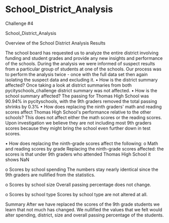# School_District_Analysis
Challenge #4

School_District_Analysis

Overview of the School District Analysis
Results

The school board has requested us to analyze the entire district involving funding and student grades and provide any new insights and performance of the schools. During the analysis we were informed of suspect results from a particular group of students at one of the schools. Our process was to perform the analysis twice - once with the full data set then again isolating the suspect data and excluding it.
•	How is the district summary affected?
Once taking a look at district summaries from both pycityschools_challenge district summary was not affected.
•	How is the school summary affected?
The passing for Thomas High School was 90.94% in pycityschools, with the 9th graders removed the total passing shrinks by 0.3%
•	How does replacing the ninth graders' math and reading scores affect Thomas High School's performance relative to the other schools?
This does not affect either the math scores or the reading scores. Upon investigation we believe they are not including most 9th graders scores because they might bring the school even further down in test scores.

•	How does replacing the ninth-grade scores affect the following:
o	Math and reading scores by grade
Replacing the ninth-grade scores affected: the scores is that under 9th graders who attended Thomas High School it shows NaN

o	Scores by school spending
The numbers stay nearly identical since the 9th graders are nullified from the statistics.

o	Scores by school size
Overall passing percentage does not change.

o	Scores by school type
Scores by school type are not altered at all.

Summary
After we have replaced the scores of the 9th grade students we learn that not much has changed. We nullified the values that we felt would alter spending, district, size and overall passing percentage of the students.



